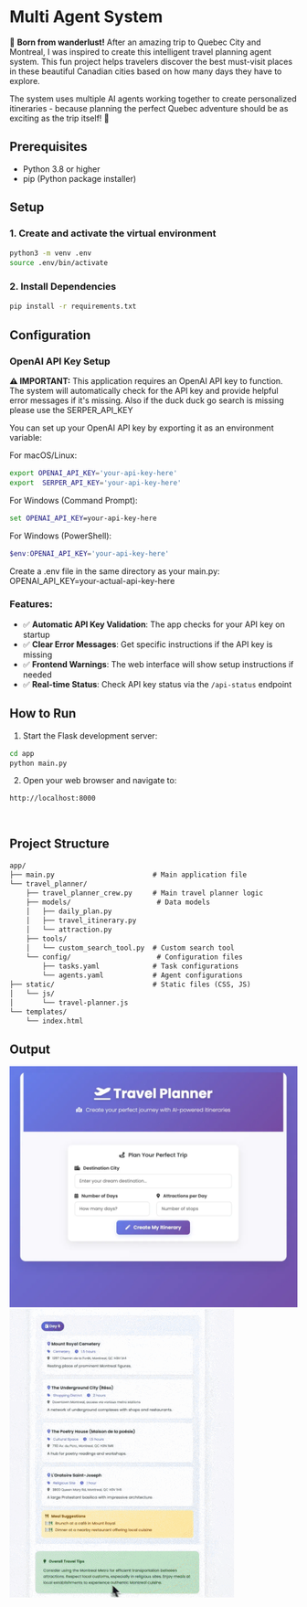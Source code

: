# Multi Agent System

🏰 **Born from wanderlust!** After an amazing trip to Quebec City and Montreal, I was inspired to create this intelligent travel planning agent system. This fun project helps travelers discover the best must-visit places in these beautiful Canadian cities based on how many days they have to explore.

The system uses multiple AI agents working together to create personalized itineraries - because planning the perfect Quebec adventure should be as exciting as the trip itself! 🍁



## Prerequisites

- Python 3.8 or higher
- pip (Python package installer)

## Setup

### 1. Create and activate the virtual environment 

```bash
python3 -m venv .env
source .env/bin/activate
```

### 2. Install Dependencies

```bash
pip install -r requirements.txt
```

## Configuration

### OpenAI API Key Setup

**⚠️ IMPORTANT:** This application requires an OpenAI API key to function. The system will automatically check for the API key and provide helpful error messages if it's missing. Also if the duck duck go search is missing please use the  SERPER_API_KEY

You can set up your OpenAI API key by exporting it as an environment variable:

For macOS/Linux:
```bash
export OPENAI_API_KEY='your-api-key-here'
export  SERPER_API_KEY='your-api-key-here'
```

For Windows (Command Prompt):
```cmd
set OPENAI_API_KEY=your-api-key-here
```

For Windows (PowerShell):
```powershell
$env:OPENAI_API_KEY='your-api-key-here'
```

Create a .env file in the same directory as your main.py:
OPENAI_API_KEY=your-actual-api-key-here

### Features:
- ✅ **Automatic API Key Validation**: The app checks for your API key on startup
- ✅ **Clear Error Messages**: Get specific instructions if the API key is missing
- ✅ **Frontend Warnings**: The web interface will show setup instructions if needed
- ✅ **Real-time Status**: Check API key status via the `/api-status` endpoint

## How to Run

1. Start the Flask development server:
```bash
cd app
python main.py
```

2. Open your web browser and navigate to:
```
http://localhost:8000
```
```


```

## Project Structure

```
app/
├── main.py                        # Main application file
└── travel_planner/
    ├── travel_planner_crew.py     # Main travel planner logic
    ├── models/                     # Data models
    │   ├── daily_plan.py          
    │   ├── travel_itinerary.py    
    │   └── attraction.py          
    ├── tools/                      
    │   └── custom_search_tool.py  # Custom search tool
    └── config/                     # Configuration files 
        ├── tasks.yaml             # Task configurations
        └── agents.yaml            # Agent configurations
├── static/                        # Static files (CSS, JS)
│   └── js/
│       └── travel-planner.js  
└── templates/
    └── index.html
```



## Output

![Travel Planner output1](app/static/img/output.png)
![Tavel Planner Outptu2](app/static/img/output1.png)